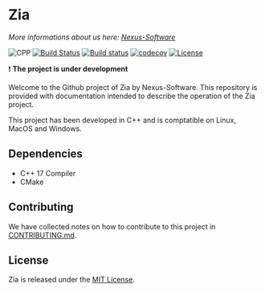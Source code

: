# Zia
*More informations about us here: [Nexus-Software](https://nexus-software.fr)*


![CPP](https://img.shields.io/badge/C++-17-blue.svg)
[![Build Status](https://travis-ci.org/AEnguerrand/cpp_zia.svg?branch=master)](https://travis-ci.org/AEnguerrand/cpp_zia)
[![Build status](https://ci.appveyor.com/api/projects/status/vdtx28e9chiar4kr?svg=true)](https://ci.appveyor.com/project/aenguerrand/cpp-zia)
[![codecov](https://codecov.io/gh/AEnguerrand/cpp_zia/branch/master/graph/badge.svg)](https://codecov.io/gh/AEnguerrand/cpp_zia)
[![License](https://img.shields.io/badge/license-MIT-blue.svg)](https://opensource.org/licenses/MIT)

:exclamation: **The project is under development**

Welcome to the Github project of Zia by Nexus-Software.
This repository is provided with documentation intended to describe the operation of the Zia project.

This project has been developed in C++ and is comptatible on Linux, MacOS and Windows.

## Dependencies

- C++ 17 Compiler
- CMake

## Contributing

We have collected notes on how to contribute to this project in [CONTRIBUTING.md].

[CONTRIBUTING.md]: CONTRIBUTING.md

## License

Zia is released under the [MIT License](http://www.opensource.org/licenses/MIT).
